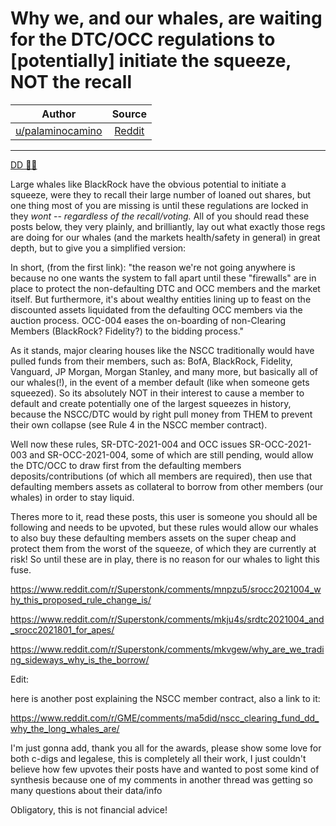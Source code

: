 Why we, and our whales, are waiting for the DTC/OCC regulations to [potentially] initiate the squeeze, NOT the recall
=====================================================================================================================

| Author       | Source       | 
| :-------------: |:-------------:|
|  [u/palaminocamino](https://www.reddit.com/user/palaminocamino/) | [Reddit](https://www.reddit.com/r/Superstonk/comments/mpp2yr/why_we_and_our_whales_are_waiting_for_the_dtcocc/) | 

---


[DD 👨‍🔬](https://www.reddit.com/r/Superstonk/search?q=flair_name%3A%22DD%20%F0%9F%91%A8%E2%80%8D%F0%9F%94%AC%22&restrict_sr=1)

Large whales like BlackRock have the obvious potential to initiate a squeeze, were they to recall their large number of loaned out shares, but one thing most of you are missing is until these regulations are locked in they *wont* -- *regardless of the recall/voting.* All of you should read these posts below, they very plainly, and brilliantly, lay out what exactly those regs are doing for our whales (and the markets health/safety in general) in great depth, but to give you a simplified version:

In short, (from the first link): "the reason we're not going anywhere is because no one wants the system to fall apart until these "firewalls" are in place to protect the non-defaulting DTC and OCC members and the market itself. But furthermore, it's about wealthy entities lining up to feast on the discounted assets liquidated from the defaulting OCC members via the auction process. OCC-004 eases the on-boarding of non-Clearing Members (BlackRock? Fidelity?) to the bidding process."

As it stands, major clearing houses like the NSCC traditionally would have pulled funds from their members, such as: BofA, BlackRock, Fidelity, Vanguard, JP Morgan, Morgan Stanley, and many more, but basically all of our whales(!), in the event of a member default (like when someone gets squeezed). So its absolutely NOT in their interest to cause a member to default and create potentially one of the largest squeezes in history, because the NSCC/DTC would by right pull money from THEM to prevent their own collapse (see Rule 4 in the NSCC member contract).

Well now these rules, SR-DTC-2021-004 and OCC issues SR-OCC-2021-003 and SR-OCC-2021-004, some of which are still pending, would allow the DTC/OCC to draw first from the defaulting members deposits/contributions (of which all members are required), then use that defaulting members assets as collateral to borrow from other members (our whales) in order to stay liquid.

Theres more to it, read these posts, this user is someone you should all be following and needs to be upvoted, but these rules would allow our whales to also buy these defaulting members assets on the super cheap and protect them from the worst of the squeeze, of which they are currently at risk! So until these are in play, there is no reason for our whales to light this fuse.

<https://www.reddit.com/r/Superstonk/comments/mnpzu5/srocc2021004_why_this_proposed_rule_change_is/>

<https://www.reddit.com/r/Superstonk/comments/mkju4s/srdtc2021004_and_srocc2021801_for_apes/>

<https://www.reddit.com/r/Superstonk/comments/mkvgew/why_are_we_trading_sideways_why_is_the_borrow/>

Edit:

here is another post explaining the NSCC member contract, also a link to it:

<https://www.reddit.com/r/GME/comments/ma5did/nscc_clearing_fund_dd_why_the_long_whales_are/>

I'm just gonna add, thank you all for the awards, please show some love for both c-digs and legalese, this is completely all their work, I just couldn't believe how few upvotes their posts have and wanted to post some kind of synthesis because one of my comments in another thread was getting so many questions about their data/info

Obligatory, this is not financial advice!
